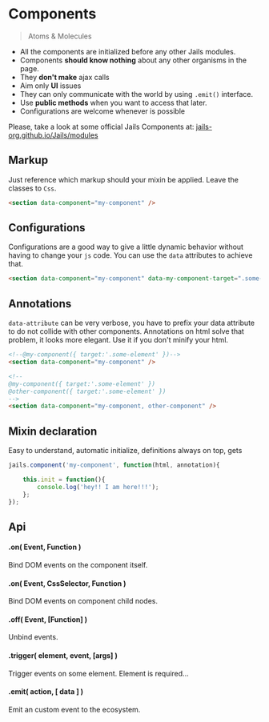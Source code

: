 # Components
<!--{h1:.massive-header.-with-tagline}-->

> Atoms & Molecules

- All the components are initialized before any other Jails modules.
- Components **should know nothing** about any other organisms in the page.
- They **don't make** ajax calls
- Aim only **UI** issues
- They can only communicate with the world by using `.emit()` interface.
- Use **public methods** when you want to access that later.
- Configurations are welcome whenever is possible

Please, take a look at some official Jails Components at: [jails-org.github.io/Jails/modules](http://jails-org.github.io/Jails/)

## Markup

Just reference which markup should your mixin be applied. Leave the classes to `Css`.

```html
<section data-component="my-component" />
```

## Configurations

Configurations are a good way to give a little dynamic behavior without having to change your `js` code.
You can use the `data` attributes to achieve that.

```html
<section data-component="my-component" data-my-component-target=".some-element" />
```

## Annotations

`data-attribute` can be very verbose, you have to prefix your data attribute to do not collide with other components.
Annotations on html solve that problem, it looks more elegant. Use it if you don't minify your html.

```html
<!--@my-component({ target:'.some-element' })-->
<section data-component="my-component" />
```

```html
<!--
@my-component({ target:'.some-element' })
@other-component({ target:'.some-element' })
-->
<section data-component="my-component, other-component" />
```

## Mixin declaration

Easy to understand, automatic initialize, definitions always on top, gets

```js
jails.component('my-component', function(html, annotation){

    this.init = function(){
        console.log('hey!! I am here!!!');
    };
});
```

## Api

#### .on( Event, Function )
Bind DOM events on the component itself.

#### .on( Event, CssSelector, Function )
Bind DOM events on component child nodes.

#### .off( Event, [Function] )
Unbind events.

#### .trigger( element, event, [args] )
Trigger events on some element. Element is required...

#### .emit( action, [ data ] )
Emit an custom event to the ecosystem.
